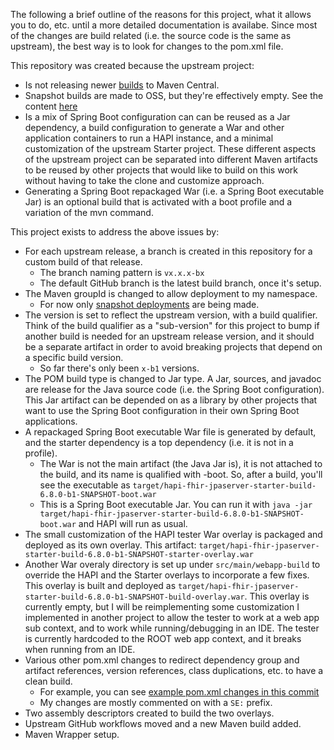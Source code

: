 The following a brief outline of the reasons for this project, what it allows you to do, etc. until a more detailed documentation is availabe. Since most of the changes are build related (i.e. the source code is the same as upstream), the best way is to look for changes to the pom.xml file.

This repository was created because the upstream project:
* Is not releasing newer [builds](https://repo1.maven.org/maven2/ca/uhn/hapi/fhir/hapi-fhir-jpaserver-starter/) to Maven Central.
* Snapshot builds are made to OSS, but they're effectively empty. See the content [here](https://oss.sonatype.org/content/repositories/snapshots/ca/uhn/hapi/fhir/hapi-fhir-spring-boot-starter/)
* Is a mix of Spring Boot configuration can can be reused as a Jar dependency, a build configuration to generate a War and other application containers to run a HAPI instance, and a minimal customization of the upstream Starter project.  These different aspects of the upstream project can be separated into different Maven artifacts to be reused by other projects that would like to build on this work without having to take the clone and customize approach.
* Generating a Spring Boot repackaged War (i.e. a Spring Boot executable Jar) is an optional build that is activated with a boot profile and a variation of the mvn command.

This project exists to address the above issues by:

* For each upstream release, a branch is created in this repository for a custom build of that release.
  * The branch naming pattern is `vx.x.x-bx`
  * The default GitHub branch is the latest build branch, once it's setup.
* The Maven groupId is changed to allow deployment to my namespace.
  * For now only [snapshot deployments](https://oss.sonatype.org/content/repositories/snapshots/com/essaid/fhir/hapi/hapi-fhir-jpaserver-starter-build/) are being made.
* The version is set to reflect the upstream version, with a build qualifier. Think of the build qualifier as a "sub-version" for this project to bump if another  build is needed for an upstream release version, and it should be a separate artifact in order to avoid breaking projects that depend on a specific build version.
  * So far there's only been `x-b1` versions.
* The POM build type is changed to Jar type. A Jar, sources, and javadoc are release for the Java source code (i.e. the Spring Boot configuration). This Jar artifact can be depended on as a library by other projects that want to use the Spring Boot configuration in their own Spring Boot applications.
* A repackaged Spring Boot executable War file is generated by default, and the starter dependency is a top dependency (i.e. it is not in a profile).
  * The War is not the main artifact (the Java Jar is), it is not attached to the build, and its name is qualified with -boot. So, after a build, you'll see the executable as `target/hapi-fhir-jpaserver-starter-build-6.8.0-b1-SNAPSHOT-boot.war`
  * This is a Spring Boot executable Jar. You can run it with `java -jar target/hapi-fhir-jpaserver-starter-build-6.8.0-b1-SNAPSHOT-boot.war` and HAPI will run as usual.
* The small customization of the HAPI tester War overlay is packaged and deployed as its own overlay. This artifact: `target/hapi-fhir-jpaserver-starter-build-6.8.0-b1-SNAPSHOT-starter-overlay.war`
* Another War overaly directory is set up under `src/main/webapp-build` to override the HAPI and the Starter overlays to incorporate a few fixes. This overlay is built and deployed as `target/hapi-fhir-jpaserver-starter-build-6.8.0-b1-SNAPSHOT-build-overlay.war`. This overlay is currently empty, but I will be reimplementing some customization I implemented in another project to allow the tester to work at a web app sub context, and to work while running/debugging in an IDE. The tester is currently hardcoded to the ROOT web app context, and it breaks when running from an IDE.
* Various other pom.xml changes to redirect dependency group and artifact references, version references, class duplications, etc. to have a clean build.
  * For example, you can see [example pom.xml changes in this commit](https://github.com/ShahimEssaid/hapi-fhir-jpaserver-starter-build/commit/66440c4dc45da58358572d33b6089df0363c325a#diff-9c5fb3d1b7e3b0f54bc5c4182965c4fe1f9023d449017cece3005d3f90e8e4d8)
  * My changes are mostly commented on with a `SE:` prefix.
* Two assembly descriptors created to build the two overlays.
* Upstream GitHub workflows moved and a new Maven build added.
* Maven Wrapper setup.